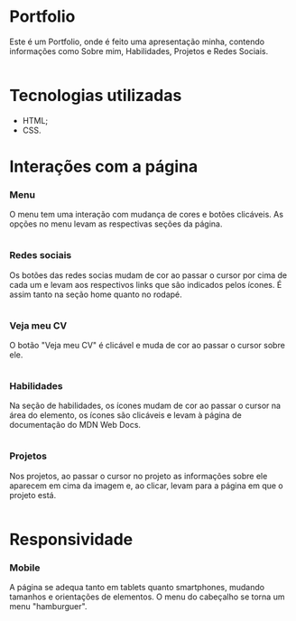 # Portfolio
Este é um Portfolio, onde é feito uma apresentação minha, contendo informações como Sobre mim, Habilidades, Projetos e Redes Sociais.

<img src="">

# Tecnologias utilizadas
- HTML;
- CSS.

# Interações com a página

### Menu
O menu tem uma interação com mudança de cores e botões clicáveis. As opções no menu levam as respectivas seções da página.

<img src="">

### Redes sociais
Os botões das redes socias mudam de cor ao passar o cursor por cima de cada um e levam aos respectivos links que são indicados pelos ícones. É assim tanto na seção home quanto no rodapé.

<img src="">


### Veja meu CV
O botão "Veja meu CV" é clicável e muda de cor ao passar o cursor sobre ele.

<img src="">


### Habilidades
Na seção de habilidades, os ícones mudam de cor ao passar o cursor na área do elemento, os ícones são clicáveis e levam à página de documentação do MDN Web Docs.

<img src="">

### Projetos
Nos projetos, ao passar o cursor no projeto as informações sobre ele aparecem em cima da imagem e, ao clicar, levam para a página em que o projeto está.

<img src="">

# Responsividade

### Mobile
A página se adequa tanto em tablets quanto smartphones, mudando tamanhos e orientações de elementos. O menu do cabeçalho se torna um menu "hamburguer".

<img src="">